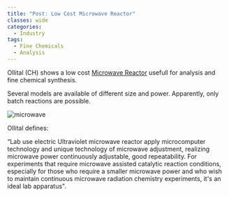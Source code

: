 ```yaml
---
title: "Post: Low Cost Microwave Reactor"
classes: wide
categories:
  - Industry
tags:
  - Fine Chemicals
  - Analysis
---
```


Ollital (CH) shows a low cost [Microwave Reactor](https://www.ollital.com/chemical-reactor_c120) usefull for analysis and fine chemical synthesis.

Several models are available of different size and power. Apparently, only batch reactions are possible.

![microwave](https://www.ollital.com/uploadfile/201903/21/d1c7c6dbfc5329c44ecd8821f8d51037_medium.jpeg)

Ollital defines:

“Lab use electric Ultraviolet microwave reactor apply microcomputer technology and  unique technology of microwave adjustment, realizing microwave power continuously adjustable, good repeatability. For experiments that require microwave assisted catalytic reaction conditions, especially for those who require a smaller microwave power and who wish to maintain continuous microwave radiation chemistry experiments, it's an ideal lab apparatus".



